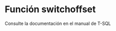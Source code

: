 ﻿---
FunctionName: "switchoffset"
FunctionType: "SQL"
Autogenerated: true
---

# Función  switchoffset

Consulte la documentación en el manual de T-SQL
